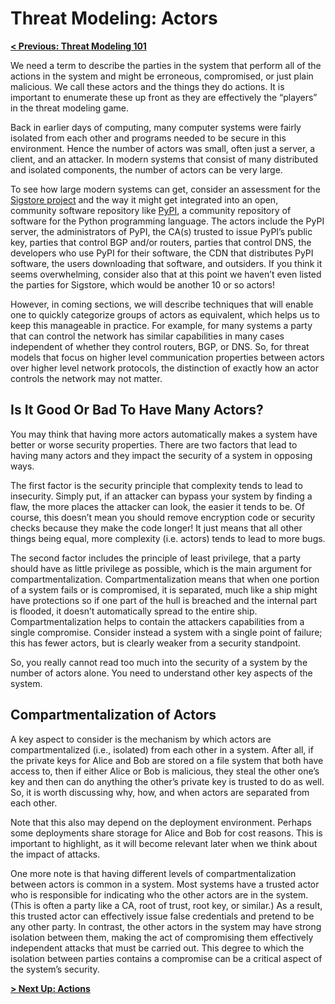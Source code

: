 # Threat Modeling: Actors

**[< Previous: Threat Modeling 101](../threat-modelling-101.md)**

We need a term to describe the parties in the system that perform all of the actions in the system and might be erroneous, compromised, or just plain malicious. We call these actors and the things they do actions. It is important to enumerate these up front as they are effectively the “players” in the threat modeling game.

Back in earlier days of computing, many computer systems were fairly isolated from each other and programs needed to be secure in this environment. Hence the number of actors was small, often just a server, a client, and an attacker. In modern systems that consist of many distributed and isolated components, the number of actors can be very large.

To see how large modern systems can get, consider an assessment for the [Sigstore project](./#TODO) and the way it might get integrated into an open, community software repository like [PyPI](./#TODO), a community repository of software for the Python programming language. The actors include the PyPI server, the administrators of PyPI, the CA(s) trusted to issue PyPI’s public key, parties that control BGP and/or routers, parties that control DNS, the developers who use PyPI for their software, the CDN that distributes PyPI software, the users downloading that software, and outsiders. If you think it seems overwhelming, consider also that at this point we haven’t even listed the parties for Sigstore, which would be another 10 or so actors!

However, in coming sections, we will describe techniques that will enable one to quickly categorize groups of actors as equivalent, which helps us to keep this manageable in practice. For example, for many systems a party that can control the network has similar capabilities in many cases independent of whether they control routers, BGP, or DNS. So, for threat models that focus on higher level communication properties between actors over higher level network protocols, the distinction of exactly how an actor controls the network may not matter.

## Is It Good Or Bad To Have Many Actors?

You may think that having more actors automatically makes a system have better or worse security properties. There are two factors that lead to having many actors and they impact the security of a system in opposing ways.

The first factor is the security principle that complexity tends to lead to insecurity. Simply put, if an attacker can bypass your system by finding a flaw, the more places the attacker can look, the easier it tends to be. Of course, this doesn’t mean you should remove encryption code or security checks because they make the code longer! It just means that all other things being equal, more complexity (i.e. actors) tends to lead to more bugs.

The second factor includes the principle of least privilege, that a party should have as little privilege as possible, which is the main argument for compartmentalization. Compartmentalization means that when one portion of a system fails or is compromised, it is separated, much like a ship might have protections so if one part of the hull is breached and the internal part is flooded, it doesn’t automatically spread to the entire ship.  Compartmentalization helps to contain the attackers capabilities from a single compromise. Consider instead a system with a single point of failure; this has fewer actors, but is clearly weaker from a security standpoint.

So, you really cannot read too much into the security of a system by the number of actors alone. You need to understand other key aspects of the system.

## Compartmentalization of Actors

A key aspect to consider is the mechanism by which actors are compartmentalized (i.e., isolated) from each other in a system. After all, if the private keys for Alice and Bob are stored on a file system that both have access to, then if either Alice or Bob is malicious, they steal the other one’s key and then can do anything the other’s private key is trusted to do as well.  So, it is worth discussing why, how, and when actors are separated from each other.

Note that this also may depend on the deployment environment. Perhaps some deployments share storage for Alice and Bob for cost reasons. This is important to highlight, as it will become relevant later when we think about the impact of attacks.

One more note is that having different levels of compartmentalization between actors is common in a system. Most systems have a trusted actor who is responsible for indicating who the other actors are in the system. (This is often a party like a CA, root of trust, root key, or similar.) As a result, this trusted actor can effectively issue false credentials and pretend to be any other party. In contrast, the other actors in the system may have strong isolation between them, making the act of compromising them effectively independent attacks that must be carried out. This degree to which the isolation between parties contains a compromise can be a critical aspect of the system’s security.

**[> Next Up: Actions](./actions.md)**
